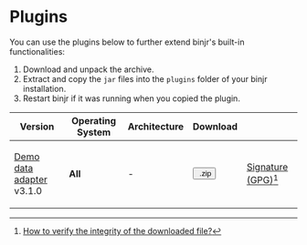 # Plugins

<style>
  .md-typeset button {
    cursor: pointer;
    transition: opacity 250ms;
  }
  .md-typeset button:hover {
    opacity: 0.75;
  }
  .md-typeset button  {
    border-style: solid;
    border-width: 5px;   
    border-radius: 5px;
    padding: 0px 5px 0px 5px;

    border-color: var(--md-accent-fg-color); 
    display: block;
    color: var(--md-accent-bg-color);
    background-color: var(--md-accent-fg-color);
  }
</style>

You can use the plugins below to further extend binjr's built-in functionalities:

1. Download and unpack the archive.
2. Extract and copy the `jar` files into the `plugins` folder of your binjr installation.
3. Restart binjr if it was running when you copied the plugin. 

|Version | Operating System | Architecture | Download |   |
|--------|------------------|--------------|----------|---|
| <p>[Demo data adapter](https://github.com/binjr/binjr-adapter-demo) v3.1.0</p> | <p>**All**</p> | <p>-</p> | <p>[<button ><img alt="" src="../../assets/images/download.svg"> .zip</button>](https://github.com/binjr/binjr-adapter-demo/releases/download/v3.1.0/binjr-adapter-demo-3.1.0.zip)</p> | <p>[Signature (GPG)](https://github.com/binjr/binjr-adapter-demo/releases/download/v3.1.0/binjr-adapter-demo-3.1.0.zip.asc)[^1]</p>  |



[^1]: [How to verify the integrity of the downloaded file?](/documentation/verify-signature/)